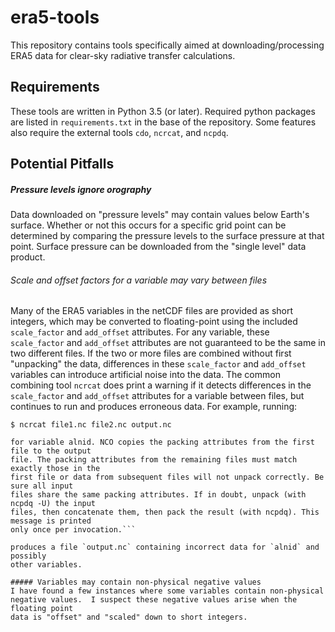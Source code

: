 # era5-tools

This repository contains tools specifically aimed at downloading/processing
ERA5 data for clear-sky radiative transfer calculations.

## Requirements
These tools are written in Python 3.5 (or later).  Required python packages
are listed in `requirements.txt` in the base of the repository.  Some features
also require the external tools `cdo`, `ncrcat`, and `ncpdq`.

## Potential Pitfalls

##### Pressure levels ignore orography
Data downloaded on "pressure levels" may contain values below Earth's surface.
Whether or not this occurs for a specific grid point can be determined
by comparing the pressure levels to the surface pressure at that point.
Surface pressure can be downloaded from the "single level" data product.

###### Scale and offset factors for a variable may vary between files
Many of the ERA5 variables in the netCDF files are provided as short
integers, which may be converted to floating-point using the included
`scale_factor` and `add_offset` attributes.  For any variable, these
`scale_factor` and `add_offset` attributes are not guaranteed to be
the same in two different files.  If the two or more files are combined
without first "unpacking" the data, differences in these `scale_factor`
and `add_offset` variables can introduce artificial noise into the data.
The common combining tool `ncrcat` does print a warning if it detects
differences in the `scale_factor` and `add_offset` attributes for a variable
between files, but continues to run and produces erroneous data.  For example,
running:

```$ ncrcat file1.nc file2.nc output.nc```

```ncrcat: INFO/WARNING Multi-file concatenator encountered packing attribute add_offset
for variable alnid. NCO copies the packing attributes from the first file to the output
file. The packing attributes from the remaining files must match exactly those in the
first file or data from subsequent files will not unpack correctly. Be sure all input
files share the same packing attributes. If in doubt, unpack (with ncpdq -U) the input
files, then concatenate them, then pack the result (with ncpdq). This message is printed
only once per invocation.```

produces a file `output.nc` containing incorrect data for `alnid` and possibly
other variables.

##### Variables may contain non-physical negative values
I have found a few instances where some variables contain non-physical
negative values.  I suspect these negative values arise when the floating point
data is "offset" and "scaled" down to short integers.

